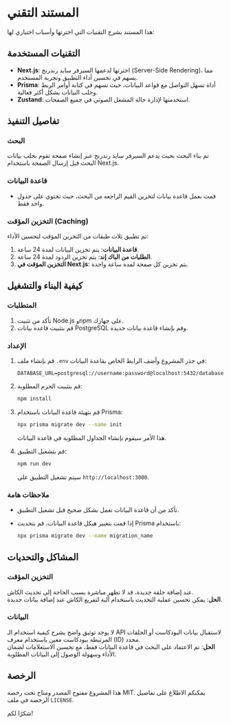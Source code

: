 # المستند التقني

هذا المستند يشرح التقنيات التي اخترتها وأسباب اختياري لها:

## التقنيات المستخدمة

- **Next.js**: اخترتها لدعمها السيرفر سايد رندرنج (Server-Side Rendering)، مما يسهم في تحسين أداء التطبيق وتجربة المستخدم.
- **Prisma**: أداة تسهل التواصل مع قواعد البيانات، حيث تسهم في كتابة أوامر الربط وجلب البيانات بشكل أكثر فعالية.
- **Zustand**: استخدمتها لإدارة حالة المشغل الصوتي في جميع الصفحات.

## تفاصيل التنفيذ

### البحث

تم بناء البحث بحيث يدعم السيرفر سايد رندرنج عبر إنشاء صفحة تقوم بجلب بيانات البحث قبل إرسال الصفحة باستخدام Next.js.

### قاعدة البيانات

- قمت بعمل قاعدة بيانات لتخزين القيم الراجعه من البحث، حيث تحتوي على جدول واحد فقط.

### التخزين المؤقت (Caching)

تم تطبيق ثلاث طبقات من التخزين المؤقت لتحسين الأداء:

1. **قاعدة البيانات**: يتم تخزين البيانات لمدة 24 ساعة.
2. **الطلبات من الباك إند**: يتم تخزين الردود لمدة 24 ساعة.
3. **التخزين المؤقت في Next.js**: يتم تخزين كل صفحة لمدة ساعة واحدة.

## كيفية البناء والتشغيل

### المتطلبات

1. تأكد من تثبيت Node.js وnpm على جهازك.
2. قم بتثبيت قاعدة بيانات PostgreSQL وقم بإنشاء قاعدة بيانات جديدة.

### الإعداد

1. قم بإنشاء ملف `.env` في جذر المشروع وأضف الرابط الخاص بقاعدة البيانات:

   ```env
   DATABASE_URL=postgresql://username:password@localhost:5432/database_name
   ```

2. قم بتثبيت الحزم المطلوبة:

   ```bash
   npm install
   ```

3. قم بتهيئة قاعدة البيانات باستخدام Prisma:

   ```bash
   npx prisma migrate dev --name init
   ```

   هذا الأمر سيقوم بإنشاء الجداول المطلوبة في قاعدة البيانات.

4. قم بتشغيل التطبيق:

   ```bash
   npm run dev
   ```

   سيتم تشغيل التطبيق على `http://localhost:3000`.

### ملاحظات هامة

- تأكد من أن قاعدة البيانات تعمل بشكل صحيح قبل تشغيل التطبيق.
- إذا قمت بتغيير هيكل قاعدة البيانات، قم بتحديث Prisma باستخدام:

  ```bash
  npx prisma migrate dev --name migration_name
  ```

## المشاكل والتحديات

### التخزين المؤقت

عند إضافة حلقة جديدة، قد لا تظهر مباشرة بسبب الحاجة إلى تحديث الكاش.  
**الحل**: يمكن تحسين عملية التحديث باستخدام آلية لتفريغ الكاش عند إضافة بيانات جديدة.

### البيانات

لا يوجد توثيق واضح يشرح كيفية استخدام الـ API لاستقبال بيانات البودكاست أو الحلقات المرتبطة ببودكاست معين باستخدام معرف (ID) محدد.  
**الحل**: تم الاعتماد على البحث في قاعدة البيانات فقط، مع تحسين الاستعلامات لضمان الأداء وسهولة الوصول إلى البيانات المطلوبة.

## الرخصة

هذا المشروع مفتوح المصدر ومتاح تحت رخصة MIT. يمكنكم الاطلاع على تفاصيل الرخصة في ملف `LICENSE`.

شكرًا لكم!
